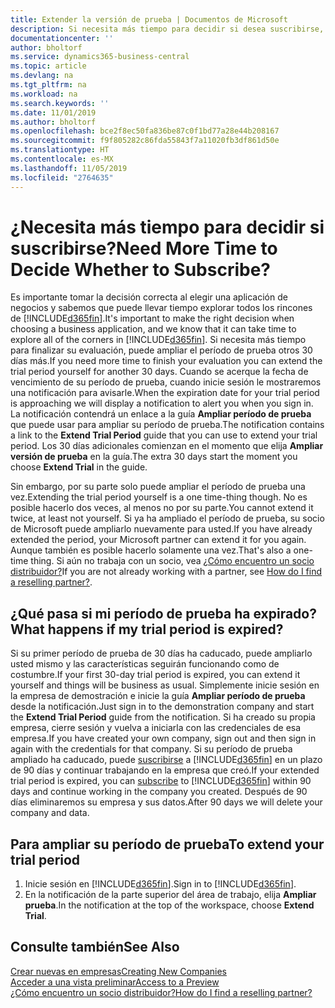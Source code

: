 ```yaml
---
title: Extender la versión de prueba | Documentos de Microsoft
description: Si necesita más tiempo para decidir si desea suscribirse, puede ampliar su versión de prueba.
documentationcenter: ''
author: bholtorf
ms.service: dynamics365-business-central
ms.topic: article
ms.devlang: na
ms.tgt_pltfrm: na
ms.workload: na
ms.search.keywords: ''
ms.date: 11/01/2019
ms.author: bholtorf
ms.openlocfilehash: bce2f8ec50fa836be87c0f1bd77a28e44b208167
ms.sourcegitcommit: f9f805282c86fda55843f7a11020fb3df861d50e
ms.translationtype: HT
ms.contentlocale: es-MX
ms.lasthandoff: 11/05/2019
ms.locfileid: "2764635"
---
```

# <a name="need-more-time-to-decide-whether-to-subscribe"></a><span data-ttu-id="1bf26-103">¿Necesita más tiempo para decidir si suscribirse?</span><span class="sxs-lookup"><span data-stu-id="1bf26-103">Need More Time to Decide Whether to Subscribe?</span></span>
<span data-ttu-id="1bf26-104">Es importante tomar la decisión correcta al elegir una aplicación de negocios y sabemos que puede llevar tiempo explorar todos los rincones de [!INCLUDE[d365fin](includes/d365fin_md.md)].</span><span class="sxs-lookup"><span data-stu-id="1bf26-104">It's important to make the right decision when choosing a business application, and we know that it can take time to explore all of the corners in [!INCLUDE[d365fin](includes/d365fin_md.md)].</span></span> <span data-ttu-id="1bf26-105">Si necesita más tiempo para finalizar su evaluación, puede ampliar el período de prueba otros 30 días más.</span><span class="sxs-lookup"><span data-stu-id="1bf26-105">If you need more time to finish your evaluation you can extend the trial period yourself for another 30 days.</span></span> <span data-ttu-id="1bf26-106">Cuando se acerque la fecha de vencimiento de su período de prueba, cuando inicie sesión le mostraremos una notificación para avisarle.</span><span class="sxs-lookup"><span data-stu-id="1bf26-106">When the expiration date for your trial period is approaching we will display a notification to alert you when you sign in.</span></span> <span data-ttu-id="1bf26-107">La notificación contendrá un enlace a la guía **Ampliar período de prueba** que puede usar para ampliar su período de prueba.</span><span class="sxs-lookup"><span data-stu-id="1bf26-107">The notification contains a link to the **Extend Trial Period** guide that you can use to extend your trial period.</span></span> <span data-ttu-id="1bf26-108">Los 30 días adicionales comienzan en el momento que elija **Ampliar versión de prueba** en la guía.</span><span class="sxs-lookup"><span data-stu-id="1bf26-108">The extra 30 days start the moment you choose **Extend Trial** in the guide.</span></span>

<span data-ttu-id="1bf26-109">Sin embargo, por su parte solo puede ampliar el período de prueba una vez.</span><span class="sxs-lookup"><span data-stu-id="1bf26-109">Extending the trial period yourself is a one time-thing though.</span></span> <span data-ttu-id="1bf26-110">No es posible hacerlo dos veces, al menos no por su parte.</span><span class="sxs-lookup"><span data-stu-id="1bf26-110">You cannot extend it twice, at least not yourself.</span></span> <span data-ttu-id="1bf26-111">Si ya ha ampliado el período de prueba, su socio de Microsoft puede ampliarlo nuevamente para usted.</span><span class="sxs-lookup"><span data-stu-id="1bf26-111">If you have already extended the period, your Microsoft partner can extend it for you again.</span></span> <span data-ttu-id="1bf26-112">Aunque también es posible hacerlo solamente una vez.</span><span class="sxs-lookup"><span data-stu-id="1bf26-112">That's also a one-time thing.</span></span> <span data-ttu-id="1bf26-113">Si aún no trabaja con un socio, vea [¿Cómo encuentro un socio distribuidor?](across-faq.md#findpartner)</span><span class="sxs-lookup"><span data-stu-id="1bf26-113">If you are not already working with a partner, see [How do I find a reselling partner?](across-faq.md#findpartner).</span></span>

## <a name="what-happens-if-my-trial-period-is-expired"></a><span data-ttu-id="1bf26-114">¿Qué pasa si mi período de prueba ha expirado?</span><span class="sxs-lookup"><span data-stu-id="1bf26-114">What happens if my trial period is expired?</span></span>
<span data-ttu-id="1bf26-115">Si su primer período de prueba de 30 días ha caducado, puede ampliarlo usted mismo y las características seguirán funcionando como de costumbre.</span><span class="sxs-lookup"><span data-stu-id="1bf26-115">If your first 30-day trial period is expired, you can extend it yourself and things will be business as usual.</span></span> <span data-ttu-id="1bf26-116">Simplemente inicie sesión en la empresa de demostración e inicie la guía **Ampliar período de prueba** desde la notificación.</span><span class="sxs-lookup"><span data-stu-id="1bf26-116">Just sign in to the demonstration company and start the **Extend Trial Period** guide from the notification.</span></span> <span data-ttu-id="1bf26-117">Si ha creado su propia empresa, cierre sesión y vuelva a iniciarla con las credenciales de esa empresa.</span><span class="sxs-lookup"><span data-stu-id="1bf26-117">If you have created your own company, sign out and then sign in again with the credentials for that company.</span></span> <span data-ttu-id="1bf26-118">Si su período de prueba ampliado ha caducado, puede [suscribirse](https://go.microsoft.com/fwlink/?linkid=828659) a [!INCLUDE[d365fin](includes/d365fin_md.md)] en un plazo de 90 días y continuar trabajando en la empresa que creó.</span><span class="sxs-lookup"><span data-stu-id="1bf26-118">If your extended trial period is expired, you can [subscribe](https://go.microsoft.com/fwlink/?linkid=828659) to [!INCLUDE[d365fin](includes/d365fin_md.md)] within 90 days and continue working in the company you created.</span></span> <span data-ttu-id="1bf26-119">Después de 90 días eliminaremos su empresa y sus datos.</span><span class="sxs-lookup"><span data-stu-id="1bf26-119">After 90 days we will delete your company and data.</span></span> 

## <a name="to-extend-your-trial-period"></a><span data-ttu-id="1bf26-120">Para ampliar su período de prueba</span><span class="sxs-lookup"><span data-stu-id="1bf26-120">To extend your trial period</span></span>
1. <span data-ttu-id="1bf26-121">Inicie sesión en [!INCLUDE[d365fin](includes/d365fin_md.md)].</span><span class="sxs-lookup"><span data-stu-id="1bf26-121">Sign in to [!INCLUDE[d365fin](includes/d365fin_md.md)].</span></span>
2. <span data-ttu-id="1bf26-122">En la notificación de la parte superior del área de trabajo, elija **Ampliar prueba**.</span><span class="sxs-lookup"><span data-stu-id="1bf26-122">In the notification at the top of the workspace, choose **Extend Trial**.</span></span>

## <a name="see-also"></a><span data-ttu-id="1bf26-123">Consulte también</span><span class="sxs-lookup"><span data-stu-id="1bf26-123">See Also</span></span>
[<span data-ttu-id="1bf26-124">Crear nuevas en empresas</span><span class="sxs-lookup"><span data-stu-id="1bf26-124">Creating New Companies</span></span>](about-new-company.md)  
[<span data-ttu-id="1bf26-125">Acceder a una vista preliminar</span><span class="sxs-lookup"><span data-stu-id="1bf26-125">Access to a Preview</span></span>](across-preview.md)  
[<span data-ttu-id="1bf26-126">¿Cómo encuentro un socio distribuidor?</span><span class="sxs-lookup"><span data-stu-id="1bf26-126">How do I find a reselling partner?</span></span>](across-faq.md#findpartner)  
